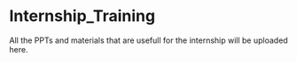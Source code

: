 # Internship_Training

All the PPTs and materials that are usefull for the internship will be uploaded here.
